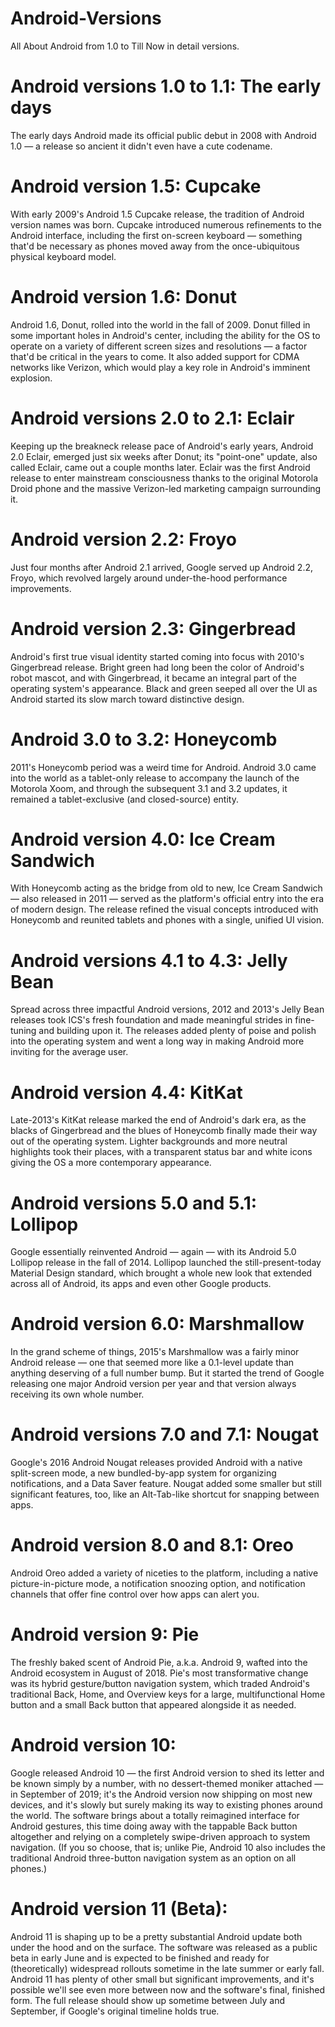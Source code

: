 # Android-Versions
All About Android from 1.0 to Till Now in detail versions.

# Android versions 1.0 to 1.1: The early days
The early days Android made its official public debut in 2008 with Android 1.0 — a release so ancient it didn't even have a cute codename.

# Android version 1.5: Cupcake
With early 2009's Android 1.5 Cupcake release, the tradition of Android version names was born. Cupcake introduced numerous refinements to the Android interface, including the first on-screen keyboard — something that'd be necessary as phones moved away from the once-ubiquitous physical keyboard model.

# Android version 1.6: Donut
Android 1.6, Donut, rolled into the world in the fall of 2009. Donut filled in some important holes in Android's center, including the ability for the OS to operate on a variety of different screen sizes and resolutions — a factor that'd be critical in the years to come. It also added support for CDMA networks like Verizon, which would play a key role in Android's imminent explosion.

# Android versions 2.0 to 2.1: Eclair
Keeping up the breakneck release pace of Android's early years, Android 2.0 Eclair, emerged just six weeks after Donut; its "point-one" update, also called Eclair, came out a couple months later. Eclair was the first Android release to enter mainstream consciousness thanks to the original Motorola Droid phone and the massive Verizon-led marketing campaign surrounding it.

# Android version 2.2: Froyo
Just four months after Android 2.1 arrived, Google served up Android 2.2, Froyo, which revolved largely around under-the-hood performance improvements.

# Android version 2.3: Gingerbread
Android's first true visual identity started coming into focus with 2010's Gingerbread release. Bright green had long been the color of Android's robot mascot, and with Gingerbread, it became an integral part of the operating system's appearance. Black and green seeped all over the UI as Android started its slow march toward distinctive design.

# Android 3.0 to 3.2: Honeycomb
2011's Honeycomb period was a weird time for Android. Android 3.0 came into the world as a tablet-only release to accompany the launch of the Motorola Xoom, and through the subsequent 3.1 and 3.2 updates, it remained a tablet-exclusive (and closed-source) entity.

# Android version 4.0: Ice Cream Sandwich
With Honeycomb acting as the bridge from old to new, Ice Cream Sandwich — also released in 2011 — served as the platform's official entry into the era of modern design. The release refined the visual concepts introduced with Honeycomb and reunited tablets and phones with a single, unified UI vision.

# Android versions 4.1 to 4.3: Jelly Bean
Spread across three impactful Android versions, 2012 and 2013's Jelly Bean releases took ICS's fresh foundation and made meaningful strides in fine-tuning and building upon it. The releases added plenty of poise and polish into the operating system and went a long way in making Android more inviting for the average user.

# Android version 4.4: KitKat
Late-2013's KitKat release marked the end of Android's dark era, as the blacks of Gingerbread and the blues of Honeycomb finally made their way out of the operating system. Lighter backgrounds and more neutral highlights took their places, with a transparent status bar and white icons giving the OS a more contemporary appearance.

# Android versions 5.0 and 5.1: Lollipop
Google essentially reinvented Android — again — with its Android 5.0 Lollipop release in the fall of 2014. Lollipop launched the still-present-today Material Design standard, which brought a whole new look that extended across all of Android, its apps and even other Google products.

# Android version 6.0: Marshmallow
In the grand scheme of things, 2015's Marshmallow was a fairly minor Android release — one that seemed more like a 0.1-level update than anything deserving of a full number bump. But it started the trend of Google releasing one major Android version per year and that version always receiving its own whole number.

# Android versions 7.0 and 7.1: Nougat
Google's 2016 Android Nougat releases provided Android with a native split-screen mode, a new bundled-by-app system for organizing notifications, and a Data Saver feature. Nougat added some smaller but still significant features, too, like an Alt-Tab-like shortcut for snapping between apps.

# Android version 8.0 and 8.1: Oreo
Android Oreo added a variety of niceties to the platform, including a native picture-in-picture mode, a notification snoozing option, and notification channels that offer fine control over how apps can alert you.

# Android version 9: Pie
The freshly baked scent of Android Pie, a.k.a. Android 9, wafted into the Android ecosystem in August of 2018. Pie's most transformative change was its hybrid gesture/button navigation system, which traded Android's traditional Back, Home, and Overview keys for a large, multifunctional Home button and a small Back button that appeared alongside it as needed.

# Android version 10:
Google released Android 10 — the first Android version to shed its letter and be known simply by a number, with no dessert-themed moniker attached — in September of 2019; it's the Android version now shipping on most new devices, and it's slowly but surely making its way to existing phones around the world.
The software brings about a totally reimagined interface for Android gestures, this time doing away with the tappable Back button altogether and relying on a completely swipe-driven approach to system navigation. (If you so choose, that is; unlike Pie, Android 10 also includes the traditional Android three-button navigation system as an option on all phones.)

# Android version 11 (Beta):
Android 11 is shaping up to be a pretty substantial Android update both under the hood and on the surface. The software was released as a public beta in early June and is expected to be finished and ready for (theoretically) widespread rollouts sometime in the late summer or early fall. Android 11 has plenty of other small but significant improvements, and it's possible we'll see even more between now and the software's final, finished form. The full release should show up sometime between July and September, if Google's original timeline holds true.
